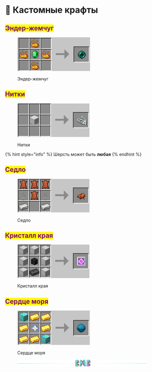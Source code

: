 # 🔧 Кастомные крафты

## <mark style="color:purple;">Эндер-жемчуг</mark>

<figure><img src="../.gitbook/assets/image (4).png" alt=""><figcaption><p>Эндер-жемчуг</p></figcaption></figure>

## <mark style="color:purple;">Нитки</mark>

<figure><img src="../.gitbook/assets/image (3) (3).png" alt=""><figcaption><p>Нитки</p></figcaption></figure>

{% hint style="info" %}
Шерсть может быть **любая**
{% endhint %}

## <mark style="color:purple;">Седло</mark>

<figure><img src="../.gitbook/assets/image (1) (1) (2).png" alt=""><figcaption><p>Седло</p></figcaption></figure>

## <mark style="color:purple;">Кристалл края</mark>

<figure><img src="../.gitbook/assets/image (9) (1) (1).png" alt=""><figcaption><p>Кристалл края</p></figcaption></figure>

## <mark style="color:purple;">Сердце моря</mark>

<figure><img src="../.gitbook/assets/image (17).png" alt=""><figcaption><p>Сердце моря</p></figcaption></figure>

<figure><img src="../.gitbook/assets/gitlab_hr7.svg" alt=""><figcaption></figcaption></figure>
